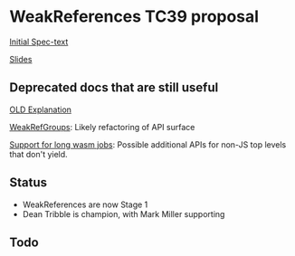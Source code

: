 # WeakReferences TC39 proposal

[Initial Spec-text](https://github.com/tc39/proposal-weakrefs/blob/master/specs/spec.md)

[Slides](https://github.com/tc39/proposal-weakrefs/blob/master/specs/Weak%20References%20for%20EcmaScript.pdf)

## Deprecated docs that are still useful

[OLD Explanation](https://github.com/tc39/proposal-weakrefs/blob/master/specs/weakrefs.md)

[WeakRefGroups](https://github.com/tc39/proposal-weakrefs/wiki/WeakRefGroups): Likely refactoring of API surface

[Support for long wasm jobs](https://github.com/tc39/proposal-weakrefs/wiki/Support-for-long-wasm-jobs): Possible additional APIs for non-JS top levels that don't yield.


## Status

* WeakReferences are now Stage 1
* Dean Tribble is champion, with Mark Miller supporting

## Todo
